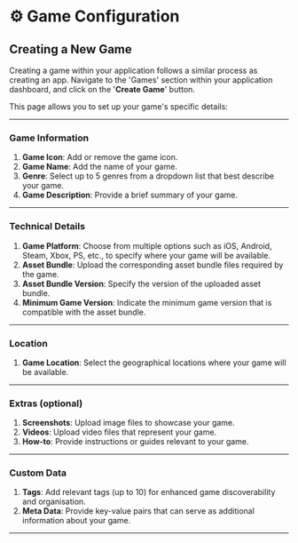 # ⚙️ Game Configuration

## Creating a New Game

Creating a game within your application follows a similar process as creating an app. Navigate to the 'Games' section within your application dashboard, and click on the '**Create Game**' button.&#x20;

This page allows you to set up your game's specific details:

***

### Game Information

1. **Game Icon**: Add or remove the game icon.
2. **Game Name**: Add the name of your game.
3. **Genre**: Select up to 5 genres from a dropdown list that best describe your game.
4. **Game Description**: Provide a brief summary of your game.

***

### Technical Details

1. **Game Platform**: Choose from multiple options such as iOS, Android, Steam, Xbox, PS, etc., to specify where your game will be available.
2. **Asset Bundle**: Upload the corresponding asset bundle files required by the game.
3. **Asset Bundle Version**: Specify the version of the uploaded asset bundle.
4. **Minimum Game Version**: Indicate the minimum game version that is compatible with the asset bundle.

***

### Location

1. **Game Location**: Select the geographical locations where your game will be available.

***

### Extras (optional)

1. **Screenshots**: Upload image files to showcase your game.
2. **Videos**: Upload video files that represent your game.
3. **How-to**: Provide instructions or guides relevant to your game.

***

### Custom Data

1. **Tags**: Add relevant tags (up to 10) for enhanced game discoverability and organisation.
2. **Meta Data**: Provide key-value pairs that can serve as additional information about your game.

***
